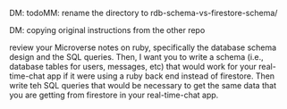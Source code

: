 
DM: todoMM: rename the directory to rdb-schema-vs-firestore-schema/ 

DM: copying original instructions from the other repo

review your Microverse notes on ruby, specifically the database schema design and the SQL queries. Then, I want you to write a schema (i.e., database tables for users, messages, etc) that would work for your real-time-chat app if it were using a ruby back end instead of firestore. Then write teh SQL queries that would be necessary to get the same data that you are getting from firestore in your real-time-chat app.


